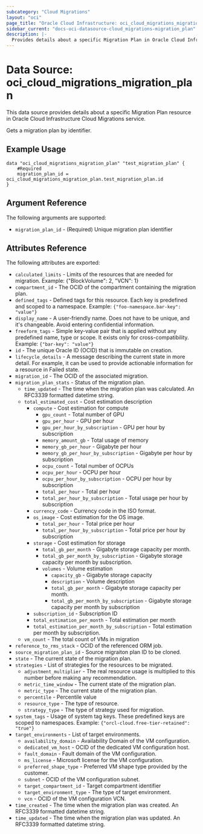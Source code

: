 ```yaml
---
subcategory: "Cloud Migrations"
layout: "oci"
page_title: "Oracle Cloud Infrastructure: oci_cloud_migrations_migration_plan"
sidebar_current: "docs-oci-datasource-cloud_migrations-migration_plan"
description: |-
  Provides details about a specific Migration Plan in Oracle Cloud Infrastructure Cloud Migrations service
---
```


# Data Source: oci_cloud_migrations_migration_plan
This data source provides details about a specific Migration Plan resource in Oracle Cloud Infrastructure Cloud Migrations service.

Gets a migration plan by identifier.

## Example Usage

```hcl
data "oci_cloud_migrations_migration_plan" "test_migration_plan" {
	#Required
	migration_plan_id = oci_cloud_migrations_migration_plan.test_migration_plan.id
}
```

## Argument Reference

The following arguments are supported:

* `migration_plan_id` - (Required) Unique migration plan identifier


## Attributes Reference

The following attributes are exported:

* `calculated_limits` - Limits of the resources that are needed for migration. Example: {"BlockVolume": 2, "VCN": 1}
* `compartment_id` - The OCID of the compartment containing the migration plan.
* `defined_tags` - Defined tags for this resource. Each key is predefined and scoped to a namespace. Example: `{"foo-namespace.bar-key": "value"}` 
* `display_name` - A user-friendly name. Does not have to be unique, and it's changeable. Avoid entering confidential information.
* `freeform_tags` - Simple key-value pair that is applied without any predefined name, type or scope. It exists only for cross-compatibility. Example: `{"bar-key": "value"}` 
* `id` - The unique Oracle ID (OCID) that is immutable on creation.
* `lifecycle_details` - A message describing the current state in more detail. For example, it can be used to provide actionable information for a resource in Failed state.
* `migration_id` - The OCID of the associated migration.
* `migration_plan_stats` - Status of the migration plan.
	* `time_updated` - The time when the migration plan was calculated. An RFC3339 formatted datetime string.
	* `total_estimated_cost` - Cost estimation description
		* `compute` - Cost estimation for compute
			* `gpu_count` - Total number of GPU
			* `gpu_per_hour` - GPU per hour
			* `gpu_per_hour_by_subscription` - GPU per hour by subscription
			* `memory_amount_gb` - Total usage of memory
			* `memory_gb_per_hour` - Gigabyte per hour
			* `memory_gb_per_hour_by_subscription` - Gigabyte per hour by subscription
			* `ocpu_count` - Total number of OCPUs
			* `ocpu_per_hour` - OCPU per hour
			* `ocpu_per_hour_by_subscription` - OCPU per hour by subscription
			* `total_per_hour` - Total per hour
			* `total_per_hour_by_subscription` - Total usage per hour by subscription
		* `currency_code` - Currency code in the ISO format.
		* `os_image` - Cost estimation for the OS image.
			* `total_per_hour` - Total price per hour
			* `total_per_hour_by_subscription` - Total price per hour by subscription
		* `storage` - Cost estimation for storage
			* `total_gb_per_month` - Gigabyte storage capacity per month.
			* `total_gb_per_month_by_subscription` - Gigabyte storage capacity per month by subscription.
			* `volumes` - Volume estimation
				* `capacity_gb` - Gigabyte storage capacity
				* `description` - Volume description
				* `total_gb_per_month` - Gigabyte storage capacity per month.
				* `total_gb_per_month_by_subscription` - Gigabyte storage capacity per month by subscription
		* `subscription_id` - Subscription ID
		* `total_estimation_per_month` - Total estimation per month
		* `total_estimation_per_month_by_subscription` - Total estimation per month by subscription.
	* `vm_count` - The total count of VMs in migration
* `reference_to_rms_stack` - OCID of the referenced ORM job.
* `source_migration_plan_id` - Source migraiton plan ID to be cloned.
* `state` - The current state of the migration plan.
* `strategies` - List of strategies for the resources to be migrated.
	* `adjustment_multiplier` - The real resource usage is multiplied to this number before making any recommendation.
	* `metric_time_window` - The current state of the migration plan.
	* `metric_type` - The current state of the migration plan.
	* `percentile` - Percentile value
	* `resource_type` - The type of resource.
	* `strategy_type` - The type of strategy used for migration.
* `system_tags` - Usage of system tag keys. These predefined keys are scoped to namespaces. Example: `{"orcl-cloud.free-tier-retained": "true"}` 
* `target_environments` - List of target environments.
	* `availability_domain` - Availability Domain of the VM configuration.
	* `dedicated_vm_host` - OCID of the dedicated VM configuration host.
	* `fault_domain` - Fault domain of the VM configuration.
	* `ms_license` - Microsoft license for the VM configuration.
	* `preferred_shape_type` - Preferred VM shape type provided by the customer.
	* `subnet` - OCID of the VM configuration subnet.
	* `target_compartment_id` - Target compartment identifier
	* `target_environment_type` - The type of target environment.
	* `vcn` - OCID of the VM configuration VCN.
* `time_created` - The time when the migration plan was created. An RFC3339 formatted datetime string.
* `time_updated` - The time when the migration plan was updated. An RFC3339 formatted datetime string.

